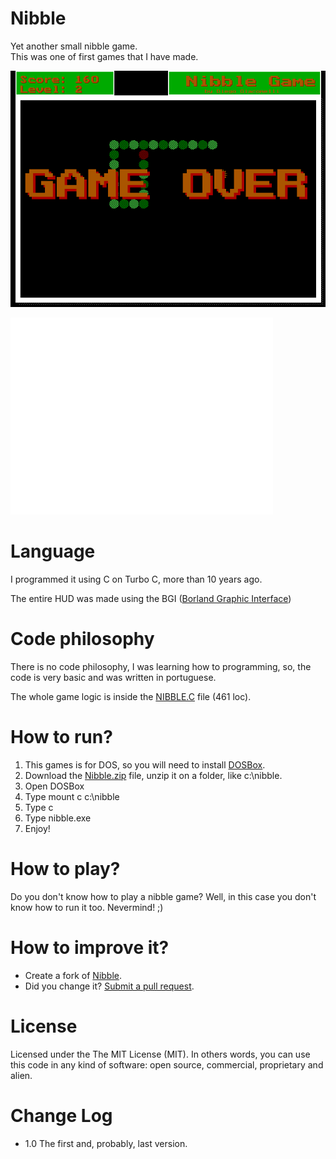 Nibble
======
Yet another small nibble game.<br>
This was one of first games that I have made.


![](docs/screenshots/nibble_002.png)

<iframe width="420" height="315" src="//www.youtube.com/embed/ibnpKDo0jDI" frameborder="0" allowfullscreen></iframe>


Language
===
I programmed it using C on Turbo C, more than 10 years ago. 

The entire HUD was made using the BGI ([Borland Graphic Interface](http://en.wikipedia.org/wiki/Borland_Graphics_Interface))

Code philosophy
===
There is no code philosophy, I was learning how to programming, so, the code is very basic and was written in portuguese.

The whole game logic is inside the [NIBBLE.C](src/NIBBLE.C) file (461 loc).



How to run?
===

1. This games is for DOS, so you will need to install [DOSBox](http://www.dosbox.com/download.php?main=1).
2. Download the [Nibble.zip](build/NIBBLE.zip) file, unzip it on a folder, like c:\nibble.
3. Open DOSBox
4. Type mount c c:\nibble
5. Type c
6. Type nibble.exe
7. Enjoy! 

How to play?
===
Do you don't know how to play a nibble game? Well, in this case you don't know how  to run it too. Nevermind! ;)


How to improve it?
======

- Create a fork of [Nibble](https://github.com/giacomelli/Nibble/fork). 
- Did you change it? [Submit a pull request](https://github.com/giacomelli/Nibble/pull/new/master).


License
======

Licensed under the The MIT License (MIT).
In others words, you can use this code in any kind of software: open source, commercial, proprietary and alien.


Change Log
======
 - 1.0 The first and, probably, last version.
